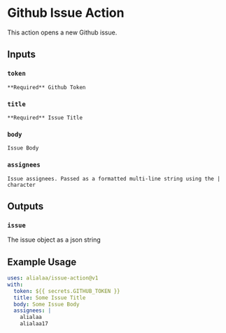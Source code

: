 # Github Issue Action

This action opens a new Github issue.

## Inputs

### `token`

    **Required** Github Token

### `title`

    **Required** Issue Title

### `body`

    Issue Body

### `assignees`

    Issue assignees. Passed as a formatted multi-line string using the | character

## Outputs

### `issue`

The issue object as a json string

## Example Usage

```yaml
uses: alialaa/issue-action@v1
with:
  token: ${{ secrets.GITHUB_TOKEN }}
  title: Some Issue Title
  body: Some Issue Body
  assignees: |
    alialaa
    alialaa17
```
